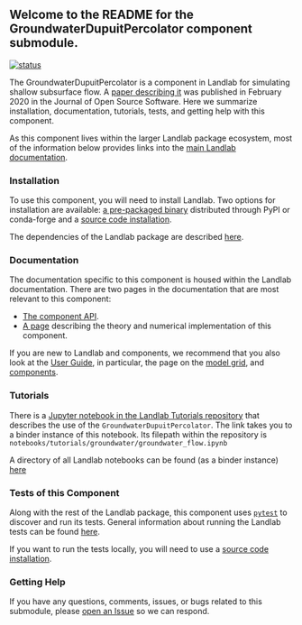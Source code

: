 ## Welcome to the README for the GroundwaterDupuitPercolator component submodule.

[![status](https://joss.theoj.org/papers/6936ca6851c622de48b2c5f6cf45a7bd/status.svg)](https://joss.theoj.org/papers/6936ca6851c622de48b2c5f6cf45a7bd)

The GroundwaterDupuitPercolator is a component in Landlab for simulating shallow
subsurface flow. A [paper describing it](https://joss.theoj.org/papers/6936ca6851c622de48b2c5f6cf45a7bd)
was published in February 2020 in the Journal of Open Source Software. Here we
summarize installation, documentation, tutorials, tests, and getting help with
this component.

As this component lives within the larger Landlab package ecosystem, most of the
information below provides links into the [main Landlab documentation](https://landlab.csdms.io/).

### Installation
To use this component, you will need to install Landlab. Two options for
installation are available:
[a pre-packaged binary](https://landlab.csdms.io/installation.html)
distributed through PyPI or conda-forge and a
[source code installation](https://landlab.csdms.io/install/index.html).

The dependencies of the Landlab package are described [here](https://landlab.csdms.io/development/practices/dependencies.html).

### Documentation
The documentation specific to this component is housed within the Landlab
documentation. There are two pages in the documentation that are most relevant
to this component:
- [The component API](https://landlab.csdms.io/generated/api/landlab.components.groundwater.dupuit_percolator.html).
- [A page](https://landlab.csdms.io/user_guide/dupuit_theory.html)
describing the theory and numerical implementation of this component.

If you are new to Landlab and components, we recommend that you also look at the
[User Guide](https://landlab.csdms.io/user_guide/index.html),
in particular, the page on the [model grid](https://landlab.csdms.io/user_guide/grid.html), and [components](https://landlab.csdms.io/user_guide/components.html).

### Tutorials
There is a [Jupyter notebook in the Landlab Tutorials repository](https://mybinder.org/v2/gh/landlab/landlab/release?filepath=notebooks/tutorials/groundwater/groundwater_flow.ipynb)
that describes the use of the `GroundwaterDupuitPercolator`.
The link takes you to a binder instance of this notebook. Its filepath within
the repository is `notebooks/tutorials/groundwater/groundwater_flow.ipynb`

A directory of all Landlab notebooks can be found (as a binder instance) [here](https://mybinder.org/v2/gh/landlab/landlab/release?filepath=notebooks/welcome.ipynb)

### Tests of this Component
Along with the rest of the Landlab package, this component uses
[`pytest`](https://docs.pytest.org/en/latest/)
to  discover and run its tests. General information about running the Landlab
tests can be found [here](https://landlab.csdms.io/development/practices/writing_tests.html).

If you want to run the tests locally, you will need to use a
[source code installation](https://landlab.csdms.io/install/index.html).

### Getting Help
If you have any questions, comments, issues, or bugs related to this submodule,
please [open an Issue](https://github.com/landlab/landlab/issues/new) so we can
respond.
